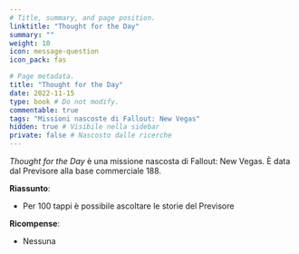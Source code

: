 ```yaml
---
# Title, summary, and page position.
linktitle: "Thought for the Day" 
summary: ""
weight: 10
icon: message-question
icon_pack: fas

# Page metadata.
title: "Thought for the Day"
date: 2022-11-15
type: book # Do not modify.
commentable: true
tags: "Missioni nascoste di Fallout: New Vegas"
hidden: true # Visibile nella sidebar
private: false # Nascosto dalle ricerche
---
```


<div class="fnv">


*Thought for the Day* è una missione nascosta di Fallout: New Vegas. È data dal Previsore alla base commerciale 188.


**Riassunto**:
- Per 100 tappi è possibile ascoltare le storie del Previsore




**Ricompense**:
- Nessuna


</div>


